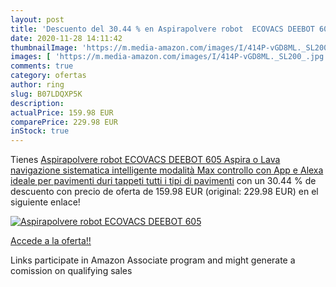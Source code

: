 ```yaml
---
layout: post
title: 'Descuento del 30.44 % en Aspirapolvere robot  ECOVACS DEEBOT 605 '
date: 2020-11-28 14:11:42
thumbnailImage: 'https://m.media-amazon.com/images/I/414P-vGD8ML._SL200_.jpg'
images: [ 'https://m.media-amazon.com/images/I/414P-vGD8ML._SL200_.jpg' ]
comments: true
category: ofertas
author: ring
slug: B07LDQXP5K
description:
actualPrice: 159.98 EUR
comparePrice: 229.98 EUR
inStock: true
---
```


Tienes [Aspirapolvere robot  ECOVACS DEEBOT 605  Aspira o Lava  navigazione sistematica intelligente  modalità Max  controllo con App e Alexa  ideale per pavimenti duri  tappeti  tutti i tipi di pavimenti](https://www.amazon.it/dp/B07LDQXP5K/?tag=tolees00-21) con un 30.44 % de descuento con precio de oferta de 159.98 EUR (original: 229.98 EUR) en el siguiente enlace!

[![Aspirapolvere robot  ECOVACS DEEBOT 605 ](https://m.media-amazon.com/images/I/414P-vGD8ML._SL200_.jpg)](https://www.amazon.it/dp/B07LDQXP5K/?tag=tolees00-21)

[Accede a la oferta!!](https://www.amazon.it/dp/B07LDQXP5K/?tag=tolees00-21)

Links participate in Amazon Associate program and might generate a comission on qualifying sales


